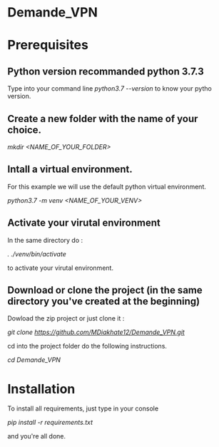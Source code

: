 # Demande_VPN

# Prerequisites

## Python version recommanded python 3.7.3

Type into your command line 
<i>python3.7 --version</i> 
to know your pytho version.

## Create a new folder with the name of your choice.

<i>mkdir <NAME_OF_YOUR_FOLDER></i>

## Intall a virtual environment.

For this example we will use the default python virtual environment.

<i>python3.7 -m venv <NAME_OF_YOUR_VENV></i>

## Activate your virutal environment

In the same directory do :

<i>. ./venv/bin/activate</i> 

to activate your virutal environment.

## Download or clone the project (in the same directory you've created at the beginning)

Dowload the zip project or just clone it :

<i>git clone https://github.com/MDiakhate12/Demande_VPN.git</i>

cd into the project folder do the following instructions.

<i>cd Demande_VPN</i>

# Installation

To install all requirements, just type in your console 

<i>pip install -r requirements.txt</i>

and you're all done.
